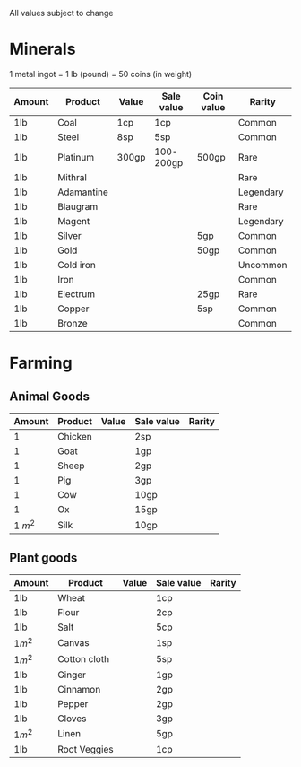 All values subject to change
# Minerals
1 metal ingot = 1 lb (pound) = 50 coins (in weight)

| Amount | Product    | Value | Sale value | Coin value | Rarity    |
| ------ | ---------- | ----- | ---------- | ---------- | --------- |
| 1lb    | Coal       | 1cp   | 1cp        |            | Common    |
| 1lb    | Steel      | 8sp   | 5sp        |            | Common    |
| 1lb    | Platinum   | 300gp | 100-200gp  | 500gp      | Rare      |
| 1lb    | Mithral    |       |            |            | Rare      |
| 1lb    | Adamantine |       |            |            | Legendary |
| 1lb    | Blaugram   |       |            |            | Rare      |
| 1lb    | Magent     |       |            |            | Legendary |
| 1lb    | Silver     |       |            | 5gp        | Common    |
| 1lb    | Gold       |       |            | 50gp       | Common    |
| 1lb    | Cold iron  |       |            |            | Uncommon  |
| 1lb    | Iron       |       |            |            | Common    |
| 1lb    | Electrum   |       |            | 25gp       | Rare      |
| 1lb    | Copper     |       |            | 5sp        | Common    |
| 1lb    | Bronze     |       |            |            | Common    |

# Farming

## Animal Goods

| Amount  | Product | Value | Sale value | Rarity |
| ------- | ------- | ----- | ---------- | ------ |
| 1       | Chicken |       | 2sp        |        |
| 1       | Goat    |       | 1gp        |        |
| 1       | Sheep   |       | 2gp        |        |
| 1       | Pig     |       | 3gp        |        |
| 1       | Cow     |       | 10gp       |        |
| 1       | Ox      |       | 15gp       |        |
| 1 $m^2$ | Silk    |       | 10gp       |        |

## Plant goods

| Amount | Product      | Value | Sale value | Rarity |
| ------ | ------------ | ----- | ---------- | ------ |
| 1lb    | Wheat        |       | 1cp        |        |
| 1lb    | Flour        |       | 2cp        |        |
| 1lb    | Salt         |       | 5cp        |        |
| 1$m^2$ | Canvas       |       | 1sp        |        |
| 1$m^2$ | Cotton cloth |       | 5sp        |        |
| 1lb    | Ginger       |       | 1gp        |        |
| 1lb    | Cinnamon     |       | 2gp        |        |
| 1lb    | Pepper       |       | 2gp        |        |
| 1lb    | Cloves       |       | 3gp        |        |
| 1$m^2$ | Linen        |       | 5gp        |        |
| 1lb    | Root Veggies |       | 1cp        |        |

